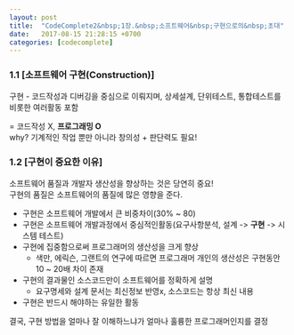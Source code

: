 ```yaml
---
layout: post
title:  "CodeComplete2&nbsp;1장.&nbsp;소프트웨어&nbsp;구현으로의&nbsp;초대"
date:   2017-08-15 21:28:15 +0700
categories: [codecomplete]
---
```

### 1.1 [소프트웨어&nbsp;구현(Construction)]
구현 - 코드작성과 디버깅을 중심으로 이뤄지며, 상세설계, 단위테스트, 통합테스트를 비롯한 여러활동 포함  

= 코드작성 X, **프로그래밍 O**  
why? 기계적인 작업 뿐만 아니라 창의성 + 판단력도 필요!



### 1.2 [구현이 중요한 이유]
소프트웨어 품질과 개발자 생산성을 향상하는 것은 당연히 중요!  
구현의 품질은 소프트웨어의 품질에 많은 영향을 준다.
  
- 구현은 소프트웨어 개발에서 큰 비중차이(30% ~ 80)
- 구현은 소프트웨어 개발과정에서 중심적인활동(요구사항분석, 설계 -> **구현** -> 시스템 테스트)
- 구현에 집중함으로써 프로그래머의 생산성을 크게 향상  
	- 색만, 에릭슨, 그랜트의 연구에 따르면 프로그래머 개인의 생산성은 구현동안 10 ~ 20배 차이 존재
- 구현의 결과물인 소스코드만이 소프트웨어를 정확하게 설명
	- 요구명세와 설계 문서는 최신정보 반영x, 소스코드는 항상 최신 내용
- 구현은 반드시 해야하는 유일한 활동


결국, 구현 방법을 얼마나 잘 이해하느냐가 얼마나 훌륭한 프로그래머인지를 결정



